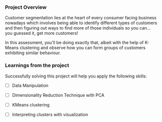 ### Project Overview

 Customer segmentation lies at the heart of every consumer facing business nowadays which involves being able to identify different types of customers and then figuring out ways to find more of those individuals so you can… you guessed it, get more customers!

In this assessment, you'll be doing exactly that, albeit with the help of K-Means clustering and observe how you can form groups of customers exhibiting similar behaviour.


### Learnings from the project

 Successfully solving this project will help you apply the following skills:

- [ ] Data Manipulation
- [ ] Dimensionality Reduction Technique with PCA
- [ ] KMeans clustering
- [ ] Interpreting clusters with visualization


